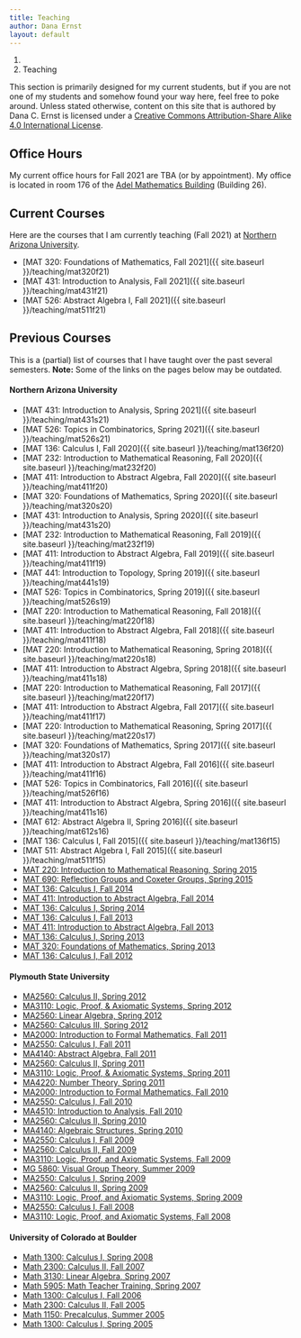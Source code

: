 ```yaml
---
title: Teaching
author: Dana Ernst
layout: default
---
```


<ol class="breadcrumb">
  <li><a href="/"><i class="fa fa-home"></i></a></li>
  <li class="active">Teaching</li>
</ol>

This section is primarily designed for my current students, but if you are not one of my students and somehow found your way here, feel free to poke around. Unless stated otherwise, content on this site that is authored by Dana C. Ernst is licensed under a [Creative Commons Attribution-Share Alike 4.0 International License](https://creativecommons.org/licenses/by-sa/4.0/).

## Office Hours ##
My current office hours for Fall 2021 are TBA (or by appointment).  My office is located in room 176 of the [Adel Mathematics Building](http://maps.google.com/maps?q=Adel+Mathematics,+Flagstaff,+AZ&hl=en&sll=35.181208,-111.607959&sspn=0.231222,0.42675&oq=adel+mathe&hnear=Adel+Mathematics,+Flagstaff,+Arizona+86001&t=m&z=17) (Building 26).

<!-- Until further notice, all of my office hours will be held via Zoom. You can find the Zoom link for office hours in [BbLearn](https://bblearn.nau.edu). -->

## Current Courses ##
Here are the courses that I am currently teaching (Fall 2021) at [Northern Arizona University](http://nau.edu).

- [MAT 320: Foundations of Mathematics, Fall 2021]({{ site.baseurl }}/teaching/mat320f21)
- [MAT 431: Introduction to Analysis, Fall 2021]({{ site.baseurl }}/teaching/mat431f21)
- [MAT 526: Abstract Algebra I, Fall 2021]({{ site.baseurl }}/teaching/mat511f21)

## Previous Courses ##
This is a (partial) list of courses that I have taught over the past several semesters. **Note:** Some of the links on the pages below may be outdated.

#### Northern Arizona University ####
- [MAT 431: Introduction to Analysis, Spring 2021]({{ site.baseurl }}/teaching/mat431s21)
- [MAT 526: Topics in Combinatorics, Spring 2021]({{ site.baseurl }}/teaching/mat526s21)
- [MAT 136: Calculus I, Fall 2020]({{ site.baseurl }}/teaching/mat136f20)
- [MAT 232: Introduction to Mathematical Reasoning, Fall 2020]({{ site.baseurl }}/teaching/mat232f20)
- [MAT 411: Introduction to Abstract Algebra, Fall 2020]({{ site.baseurl }}/teaching/mat411f20)
- [MAT 320: Foundations of Mathematics, Spring 2020]({{ site.baseurl }}/teaching/mat320s20)
- [MAT 431: Introduction to Analysis, Spring 2020]({{ site.baseurl }}/teaching/mat431s20)
- [MAT 232: Introduction to Mathematical Reasoning, Fall 2019]({{ site.baseurl }}/teaching/mat232f19)
- [MAT 411: Introduction to Abstract Algebra, Fall 2019]({{ site.baseurl }}/teaching/mat411f19)
- [MAT 441: Introduction to Topology, Spring 2019]({{ site.baseurl }}/teaching/mat441s19)
- [MAT 526: Topics in Combinatorics, Spring 2019]({{ site.baseurl }}/teaching/mat526s19)
- [MAT 220: Introduction to Mathematical Reasoning, Fall 2018]({{ site.baseurl }}/teaching/mat220f18)
- [MAT 411: Introduction to Abstract Algebra, Fall 2018]({{ site.baseurl }}/teaching/mat411f18)
- [MAT 220: Introduction to Mathematical Reasoning, Spring 2018]({{ site.baseurl }}/teaching/mat220s18)
- [MAT 411: Introduction to Abstract Algebra, Spring 2018]({{ site.baseurl }}/teaching/mat411s18)
- [MAT 220: Introduction to Mathematical Reasoning, Fall 2017]({{ site.baseurl }}/teaching/mat220f17)
- [MAT 411: Introduction to Abstract Algebra, Fall 2017]({{ site.baseurl }}/teaching/mat411f17)
- [MAT 220: Introduction to Mathematical Reasoning, Spring 2017]({{ site.baseurl }}/teaching/mat220s17)
- [MAT 320: Foundations of Mathematics, Spring 2017]({{ site.baseurl }}/teaching/mat320s17)
- [MAT 411: Introduction to Abstract Algebra, Fall 2016]({{ site.baseurl }}/teaching/mat411f16)
- [MAT 526: Topics in Combinatorics, Fall 2016]({{ site.baseurl }}/teaching/mat526f16)
- [MAT 411: Introduction to Abstract Algebra, Spring 2016]({{ site.baseurl }}/teaching/mat411s16)
- [MAT 612: Abstract Algebra II, Spring 2016]({{ site.baseurl }}/teaching/mat612s16)
- [MAT 136: Calculus I, Fall 2015]({{ site.baseurl }}/teaching/mat136f15)
- [MAT 511: Abstract Algebra I, Fall 2015]({{ site.baseurl }}/teaching/mat511f15)
- [MAT 220: Introduction to Mathematical Reasoning, Spring 2015](http://teaching.danaernst.com/mat220s15/)
- [MAT 690: Reflection Groups and Coxeter Groups, Spring 2015](http://teaching.danaernst.com/mat690s15/)
- [MAT 136: Calculus I, Fall 2014](http://teaching.danaernst.com/mat136f14/)
- [MAT 411: Introduction to Abstract Algebra, Fall 2014](http://teaching.danaernst.com/mat411f14/)
- [MAT 136: Calculus I, Spring 2014](http://teaching.danaernst.com/mat136s14/)
- [MAT 136: Calculus I, Fall 2013](http://teaching.danaernst.com/mat136f13/)
- [MAT 411: Introduction to Abstract Algebra, Fall 2013](http://teaching.danaernst.com/mat411f13/)
- [MAT 136: Calculus I, Spring 2013](http://teaching.danaernst.com/mat136s13/)
- [MAT 320: Foundations of Mathematics, Spring 2013](http://teaching.danaernst.com/mat320s13/)
- [MAT 136: Calculus I, Fall 2012](http://teaching.danaernst.com/mat136f12/)

#### Plymouth State University ####
<ul>
<li><a href="http://danaernst.com/archive/spring2012/ma2560/2560.html">MA2560: Calculus II, Spring 2012</a></li>
<li><a href="http://danaernst.com/archive/spring2012/ma3110/3110.html">MA3110: Logic, Proof, &amp; Axiomatic Systems, Spring 2012</a></li>
<li><a href="http://danaernst.com/archive/spring2012/ma3120/3120.html">MA2560: Linear Algebra, Spring 2012</a></li>
<li><a href="http://danaernst.com/archive/spring2012/ma3540/3540.html">MA2560: Calculus III, Spring 2012</a></li>
<li><a href="http://danaernst.com/archive/fall2011/ma2000/2000.html">MA2000: Introduction to Formal Mathematics, Fall 2011</a></li>
<li><a href="http://danaernst.com/archive/fall2011/ma2550/2550.html">MA2550: Calculus I, Fall 2011</a></li>
<li><a href="http://danaernst.com/archive/fall2011/ma4140/4140.html">MA4140: Abstract Algebra, Fall 2011</a></li>
<li><a href="http://danaernst.com/archive/spring2011/ma2560/2560.html">MA2560: Calculus II, Spring 2011</a></li>
<li><a href="http://danaernst.com/archive/spring2011/ma3110/3110.html">MA3110: Logic, Proof, &amp; Axiomatic Systems, Spring 2011</a></li>
<li><a href="http://danaernst.com/archive/spring2011/ma4220/4220.html">MA4220: Number Theory, Spring 2011</a></li>
<li><a href="http://dcernst-teaching.wikidot.com/ma2000fall2010:intro">MA2000: Introduction to Formal Mathematics, Fall 2010</a></li>
<li><a href="http://dcernst-teaching.wikidot.com/ma2550fall2010:intro">MA2550: Calculus I, Fall 2010</a></li>
<li><a href="http://dcernst-teaching.wikidot.com/ma4510fall2010:intro">MA4510: Introduction to Analysis, Fall 2010</a></li>
<li><a href="http://danaernst.com/archive/Spring2010/MA2560/2560.html">MA2560: Calculus II, Spring 2010</a></li>
<li><a href="http://ma4140.wikidot.com/">MA4140: Algebraic Structures, Spring 2010</a></li>
<li><a href="http://danaernst.com/archive/Fall2009/MA2550/2550.html">MA2550: Calculus I, Fall 2009</a></li>
<li><a href="http://danaernst.com/archive/Fall2009/MA2560/2560.html">MA2560: Calculus II, Fall 2009</a></li>
<li><a href="http://danaernst.com/archive/Fall2009/MA3110/3110.html">MA3110: Logic, Proof, and Axiomatic Systems, Fall 2009</a></li>
<li><a href="http://danaernst.com/archive/Summer2009/MG5860/5860.html">MG 5860: Visual Group Theory, Summer 2009</a></li>
<li><a href="http://danaernst.com/archive/Spring2009/MA2550/2550.html">MA2550: Calculus I, Spring 2009</a></li>
<li><a href="http://danaernst.com/archive/Spring2009/MA2560/2560.html">MA2560: Calculus II, Spring 2009</a></li>
<li><a href="http://danaernst.com/archive/Spring2009/MA3110/3110.html">MA3110: Logic, Proof, and Axiomatic Systems, Spring 2009</a></li>
<li><a href="http://danaernst.com/archive/Fall2008/MA2550/2550.html">MA2550: Calculus I, Fall 2008</a></li>
<li><a href="http://danaernst.com/archive/Fall2008/MA3110/3110.html">MA3110: Logic, Proof, and Axiomatic Systems, Fall 2008</a></li>
</ul>

#### University of Colorado at Boulder ####
- [Math 1300: Calculus I, Spring 2008](http://danaernst.com/archive/Spring2008/1300.html)
- [Math 2300: Calculus II, Fall 2007](http://danaernst.com/archive/Fall2007/2300.html)
- [Math 3130: Linear Algebra, Spring 2007](http://danaernst.com/archive/Spring2007/3130/3130.html)
- [Math 5905: Math Teacher Training, Spring 2007](http://danaernst.com/archive/Spring2007/5905/5905.html)
- [Math 1300: Calculus I, Fall 2006](http://danaernst.com/archive/Fall%202006/1300.html)
- [Math 2300: Calculus II, Fall 2005](http://danaernst.com/archive/Fall%202005/2300.html)
- [Math 1150: Precalculus, Summer 2005](http://danaernst.com/archive/Summer%202005/1150.html)
- [Math 1300: Calculus I, Spring 2005](http://danaernst.com/archive/Spring%202005/1300.html)

